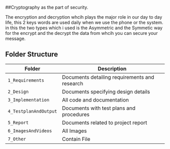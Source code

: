 ##Cryptography as the part of security.

The encryption and decryption whcih plays the major role in our day to day life, this 2 keys words are used daily when we use the phone or the system. 
in this the two types which i used is the Asymmetric and the Symmetic way for the encrypt and the decrypt the data from whcih you can secure your message.




## Folder Structure
|Folder               | Description
|---------------------|------------------------------------------
|`1_Requirements`     | Documents detailing requirements and research
|`2_Design`           | Documents specifying design details
|`3_Implementation`   | All code and documentation
|`4_TestplanAndOutput`| Documents with test plans and procedures
|`5_Report`           | Documents related to project report
|`6_ImagesAndVideos`  | All Images
|`7_Other`            | Contain File

